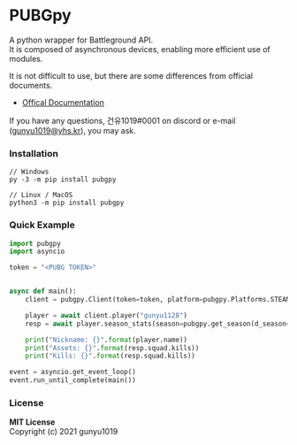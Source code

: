 # PUBGpy
A python wrapper for Battleground API.<br/>
It is composed of asynchronous devices, enabling more efficient use of modules.

It is not difficult to use, but there are some differences from official documents.
* [Offical Documentation](https://documentation.pubg.com/en/introduction.html)

If you have any questions, 건유1019#0001 on discord or e-mail (gunyu1019@yhs.kr), you may ask.

### Installation
```commandline
// Windows
py -3 -m pip install pubgpy

// Linux / MacOS
python3 -m pip install pubgpy
```

### Quick Example
```python
import pubgpy
import asyncio

token = "<PUBG TOKEN>"


async def main():
    client = pubgpy.Client(token=token, platform=pubgpy.Platforms.STEAM)

    player = await client.player("gunyu1128")
    resp = await player.season_stats(season=pubgpy.get_season(d_season=10, platform=pubgpy.Platforms.STEAM))

    print("Nickname: {}".format(player.name))
    print("Assets: {}".format(resp.squad.kills))
    print("Kills: {}".format(resp.squad.kills))

event = asyncio.get_event_loop()
event.run_until_complete(main())
```

### License
**MIT License**<br/>
Copyright (c) 2021 gunyu1019